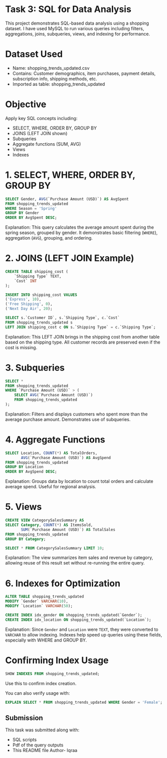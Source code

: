 # Task 3: SQL for Data Analysis

This project demonstrates SQL-based data analysis using a shopping dataset. I have used MySQL to run various queries including filters, aggregations, joins, subqueries, views, and indexing for performance.


# Dataset Used
- Name: shopping_trends_updated.csv
- Contains: Customer demographics, item purchases, payment details, subscription info, shipping methods, etc.
- Imported as table: shopping_trends_updated


# Objective
Apply key SQL concepts including:
- SELECT, WHERE, ORDER BY, GROUP BY
- JOINS (LEFT JOIN shown)
- Subqueries
- Aggregate functions (SUM, AVG)
- Views
- Indexes

# 1. SELECT, WHERE, ORDER BY, GROUP BY
```sql
SELECT Gender, AVG(`Purchase Amount (USD)`) AS AvgSpent
FROM shopping_trends_updated
WHERE Season = 'Spring'
GROUP BY Gender
ORDER BY AvgSpent DESC;
```
Explanation: This query calculates the average amount spent during the spring season, grouped by gender. It demonstrates basic filtering (`WHERE`), aggregation (`AVG`), grouping, and ordering.


# 2. JOINS (LEFT JOIN Example)
```sql
CREATE TABLE shipping_cost (
    `Shipping Type` TEXT,
    `Cost` INT
);

INSERT INTO shipping_cost VALUES
('Express', 10),
('Free Shipping', 0),
('Next Day Air', 20);

SELECT s.`Customer ID`, s.`Shipping Type`, c.`Cost`
FROM shopping_trends_updated s
LEFT JOIN shipping_cost c ON s.`Shipping Type` = c.`Shipping Type`;
```
Explanation: This LEFT JOIN brings in the shipping cost from another table based on the shipping type. All customer records are preserved even if the cost is missing.



# 3. Subqueries
```sql
SELECT *
FROM shopping_trends_updated
WHERE `Purchase Amount (USD)` > (
    SELECT AVG(`Purchase Amount (USD)`)
    FROM shopping_trends_updated
);
```
Explanation: Filters and displays customers who spent more than the average purchase amount. Demonstrates use of subqueries.


# 4. Aggregate Functions
```sql
SELECT Location, COUNT(*) AS TotalOrders,
       AVG(`Purchase Amount (USD)`) AS AvgSpend
FROM shopping_trends_updated
GROUP BY Location
ORDER BY AvgSpend DESC;
```
Explanation: Groups data by location to count total orders and calculate average spend. Useful for regional analysis.

# 5. Views
```sql
CREATE VIEW CategorySalesSummary AS
SELECT Category, COUNT(*) AS ItemsSold,
       SUM(`Purchase Amount (USD)`) AS TotalSales
FROM shopping_trends_updated
GROUP BY Category;

SELECT * FROM CategorySalesSummary LIMIT 10;
```
Explanation: The view summarizes item sales and revenue by category, allowing reuse of this result set without re-running the entire query.

# 6. Indexes for Optimization
```sql
ALTER TABLE shopping_trends_updated
MODIFY `Gender` VARCHAR(10),
MODIFY `Location` VARCHAR(50);

CREATE INDEX idx_gender ON shopping_trends_updated(`Gender`);
CREATE INDEX idx_location ON shopping_trends_updated(`Location`);
```
Explanation: Since `Gender` and `Location` were `TEXT`, they were converted to `VARCHAR` to allow indexing. Indexes help speed up queries using these fields, especially with WHERE and GROUP BY.

# Confirming Index Usage
```sql
SHOW INDEXES FROM shopping_trends_updated;
```
Use this to confirm index creation.

You can also verify usage with:
```sql
EXPLAIN SELECT * FROM shopping_trends_updated WHERE Gender = 'Female';
```

## Submission
This task was submitted along with:
- SQL scripts
- Pdf of the query outputs
- This README file
Author- Iqraa

